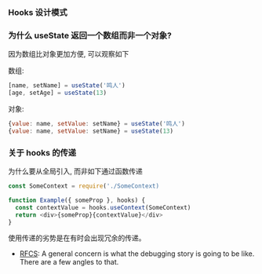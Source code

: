 ### Hooks 设计模式

### 为什么 useState 返回一个数组而非一个对象?

因为数组比对象更加方便, 可以观察如下

数组:

```js
[name, setName] = useState('鸣人')
[age, setAge] = useState(13)
```

对象:

```js
{value: name, setValue: setName} = useState('鸣人')
{value: name, setValue: setName} = useState(13)
```

### 关于 hooks 的传递

为什么要从全局引入, 而非如下通过函数传递

```js
const SomeContext = require('./SomeContext)

function Example({ someProp }, hooks) {
  const contextValue = hooks.useContext(SomeContext)
  return <div>{someProp}{contextValue}</div>
}
```

使用传递的劣势是在有时会出现冗余的传递。

* [RFCS](https://github.com/reactjs/rfcs/pull/68#issuecomment-439314884): A general concern is what the debugging story is going to be like. There are a few angles to that.
